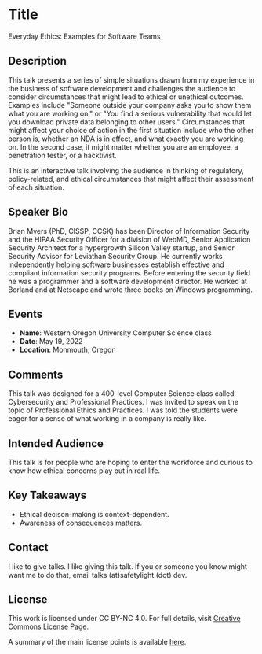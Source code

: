 # Title
Everyday Ethics: Examples for Software Teams

## Description
This talk presents a series of simple situations drawn from my experience in the business of software development and challenges the audience to consider circumstances that might lead to ethical or unethical outcomes. Examples include "Someone outside your company asks you to show them what you are working on," or "You find a serious vulnerability that would let you download private data belonging to other users." Circumstances that might affect your choice of action in the first situation include who the other person is, whether an NDA is in effect, and what exactly you are working on. In the second case, it might matter whether you are an employee, a penetration tester, or a hacktivist. 

This is an interactive talk involving the audience in thinking of regulatory, policy-related, and ethical circumstances that might affect their assessment of each situation.

## Speaker Bio
Brian Myers (PhD, CISSP, CCSK) has been Director of Information Security and the HIPAA Security Officer for a division of WebMD, Senior Application Security Architect for a hypergrowth Silicon Valley startup, and Senior Security Advisor for Leviathan Security Group. He currently works independently helping software businesses establish effective and compliant information security programs. Before entering the security field he was a programmer and a software development director. He worked at Borland and at Netscape and wrote three books on Windows programming.

## Events
- **Name**: Western Oregon University Computer Science class
- **Date**: May 19, 2022
- **Location**: Monmouth, Oregon

## Comments
This talk was designed for a 400-level Computer Science class called Cybersecurity and Professional Practices. I was invited to speak on the topic of Professional Ethics and Practices. I was told the students were eager for a sense of what working in a company is really like.

## Intended Audience
This talk is for people who are hoping to enter the workforce and curious to know how ethical concerns play out in real life.

## Key Takeaways
- Ethical decison-making is context-dependent.
- Awareness of consequences matters.

## Contact
I like to give talks. I like giving this talk. If you or someone you know might want me to do that, email talks (at)safetylight (dot) dev.

## License
This work is licensed under CC BY-NC 4.0. For full details, visit [Creative Commons License Page](https://creativecommons.org/licenses/by-nc/4.0/).

A summary of the main license points is available [here](https://creativecommons.org/licenses/by-nc/4.0/).